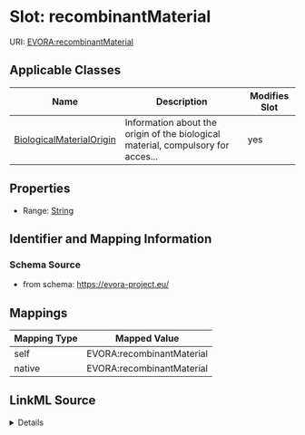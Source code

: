 

# Slot: recombinantMaterial



URI: [EVORA:recombinantMaterial](https://evora-project.eu/recombinantMaterial)



<!-- no inheritance hierarchy -->





## Applicable Classes

| Name | Description | Modifies Slot |
| --- | --- | --- |
| [BiologicalMaterialOrigin](BiologicalMaterialOrigin.md) | Information about the origin of the biological material, compulsory for acces... |  yes  |







## Properties

* Range: [String](String.md)





## Identifier and Mapping Information







### Schema Source


* from schema: https://evora-project.eu/




## Mappings

| Mapping Type | Mapped Value |
| ---  | ---  |
| self | EVORA:recombinantMaterial |
| native | EVORA:recombinantMaterial |




## LinkML Source

<details>
```yaml
name: recombinantMaterial
from_schema: https://evora-project.eu/
rank: 1000
alias: recombinantMaterial
domain_of:
- BiologicalMaterialOrigin
range: string

```
</details>